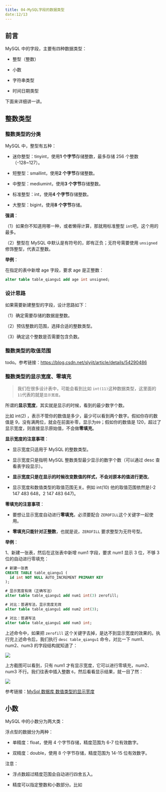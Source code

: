 ```yaml
---
title: 04-MySQL字段的数据类型
date:12/13
---
```


## 前言

MySQL 中的字段，主要有四种数据类型：

- 整型（整数）

- 小数

- 字符串类型

- 时间日期类型

下面来详细讲一讲。

## 整数类型

### 整数类型的分类

MySQL 中，整型有五种：

- 迷你整型：tinyint，使用**1 个字节**存储整数，最多存储 256 个整数（-128~127）。

- 短整型：smallint，使用**2 个字节**存储整数。

- 中整型：mediumint，使用**3 个字节**存储整数。

- 标准整型：int，使用**4 个字节**存储整数。

- 大整型：bigint，使用**8 个字节**存储。

**强调**：

（1）如果你不知道用哪一种，或者懒得计算，那就用标准整型 `int`吧，这个用的最多。

（2）整型在 MySQL 中默认是有符号的，即有正负；无符号需要使用 `unsigned` 修饰整型，代表正整数。

**举例**：

在指定的表中新增 age 字段，要求 age 是正整数：

```sql
alter table table_qiangu1 add age int unsigned;
```

### 设计思路

如果需要新建整型的字段，设计思路如下：

（1）确定需要存储的数据是整数。

（2）预估整数的范围，选择合适的整数类型。

（3）确定这个整数是否需要包含负数。

### 整数类型的取值范围

todo。参考链接：<https://blog.csdn.net/slyjit/article/details/54290486>

### 整数类型的显示宽度、零填充

> 我们在很多设计表中，可能会看到比如 `int(11)`这种数据类型，这里面的 `11`代表的就是`显示宽度`。

所谓的**显示宽度**，其实就是显示的时候，看到的最少数字个数。

比如 int(2) ，表示不管你的数值是多少，最少可以看到两个数字。假如你存的数值是 9，没有满两位，就会在前面补零，显示为`09`；假如你的数值是 120，超过了显示宽度，则直接显示原始值，不会做**零填充**。

**显示宽度的注意事项**：

- 显示宽度只适用于 MySQL 的整数类型。

- 显示宽度只是指明 MySQL 整数类型最少显示的数字个数（可以通过 desc 查看表字段显示）。

- **显示宽度只是在显示的时候改变数值的样式，不会对原本的值进行更改**。

- 显示宽度和数值类型的取值范围无关。例如 int(10) 他的取值范围依然是(-2 147 483 648，2 147 483 647)。

**零填充的注意事项**：

- 要想让显示宽度自动进行**零填充**，必须要配合 `ZEROFILL`这个关键字一起使用。

- **零填充只能针对正整数**，也就是说，`ZEROFILL` 要求整型为无符号型。

**举例**：

1、新建一张表，然后在这张表中新增 num1 字段，要求 num1 显示 3 位，不够 3 位的自动进行零填充：

```sql
# 新建一张表
CREATE TABLE table_qiangu1 (
  id int NOT NULL AUTO_INCREMENT PRIMARY KEY
);

# 显示宽度有效（正确写法）
alter table table_qiangu1 add num1 int(3) zerofill;

# 对比：普通写法，显示宽度无效
alter table table_qiangu1 add num2 int(3);

# 对比：普通写法
alter table table_qiangu1 add num3 int;
```

上述命令中，如果把 `zerofill` 这个关键字去掉，是达不到显示宽度的效果的。执行完上述命令后，我们执行 `desc table_qiangu1` 命令，对比一下 num1、num2、num3 的字段结构就知道了：

![](https://img.smyhvae.com/20200423_1050.png)

上方截图可以看到，只有 num1 才有显示宽度，它可以进行零填充，num2、num3 不行。我们往表中插入整数 `6`，然后看看显示结果，就一目了然：

![](https://img.smyhvae.com/20200423_1055.png)

参考链接：[MySql 数据库 数值类型的显示宽度](https://juejin.im/post/5b24a2c251882574d73c6f82)

## 小数

MySQL 中的小数分为两大类：

浮点型的数据分为两种：

- 单精度：float，使用 4 个字节存储，精度范围为 6-7 位有效数字。

- 双精度：double，使用 8 个字节存储，精度范围为 14-15 位有效数字。

注意：

- 浮点数超过精度范围会自动进行四舍五入。

- 精度可以指定整数和小数部分。比如
